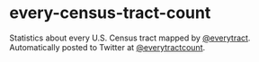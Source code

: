 # every-census-tract-count

Statistics about every U.S. Census tract mapped by [@everytract](https://twitter.com/everytract). Automatically posted to Twitter at [@everytractcount](https://twitter.com/everytractcount).
